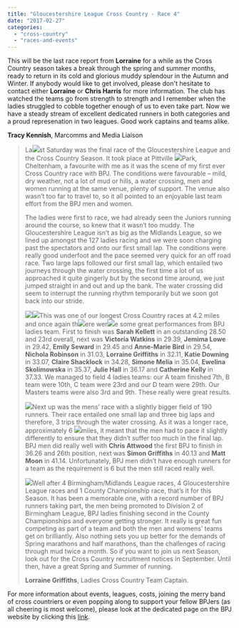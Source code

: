 ```yaml
---
title: "Gloucestershire League Cross Country - Race 4"
date: "2017-02-27"
categories: 
  - "cross-country"
  - "races-and-events"
---
```


This will be the last race report from **Lorraine** for a while as the Cross Country season takes a break through the spring and summer months, ready to return in its cold and glorious muddy splendour in the Autumn and Winter. If anybody would like to get involved, please don't hesitate to contact either **Lorraine** or **Chris Harris** for more information. The club has watched the teams go from strength to strength and I remember when the ladies struggled to cobble together enough of us to even take part. Now we have a steady stream of excellent dedicated runners in both categories and a proud represenation in two leagues. Good work captains and teams alike.

**Tracy Kennish**, Marcomms and Media Liaison

> La![](https://bpj.org.uk/wp-content/uploads/2017/02/Cat-cheltenham.jpg)st Saturday was the final race of the Gloucestershire League and the Cross Country Season. It took place at Pittville ![](https://bpj.org.uk/wp-content/uploads/2017/02/Claire-cheltenham.jpg)Park, Cheltenham, a favourite with me as it was the scene of my first ever Cross Country race with BPJ. The conditions were favourable – mild, dry weather, not a lot of mud or hills, a water crossing, men and women running at the same venue, plenty of support. The venue also wasn’t too far to travel to, so it all pointed to an enjoyable last team effort from the BPJ men and women.
> 
> The ladies were first to race, we had already seen the Juniors running around the course, so knew that it wasn’t too muddy. The Gloucestershire League isn’t as big as the Midlands League, so we lined up amongst the 127 ladies racing and we were soon charging past the spectators and onto our first small lap. The conditions were really good underfoot and the pace seemed very quick for an off road race. Two large laps followed our first small lap, which entailed two journeys through the water crossing, the first time a lot of us approached it quite gingerly but by the second time around, we just jumped straight in and out and up the bank. The water crossing did seem to interrupt the running rhythm temporarily but we soon got back into our stride.
> 
> ![](https://bpj.org.uk/wp-content/uploads/2017/02/emily-etc-cheltenham-440x800.jpg)![](https://bpj.org.uk/wp-content/uploads/2017/02/Katie-cheltenham.jpg)This was one of our longest Cross Country races at 4.2 miles and once again th![](https://bpj.org.uk/wp-content/uploads/2017/02/Lorraine-cheltenham.jpg)ere wer![](https://bpj.org.uk/wp-content/uploads/2017/02/Nichola-cheltenham.jpg)e some great performances from BPJ ladies team. First to finish was **Sarah Kellett** in an outstanding 28.50 and 23rd overall, next was **Victoria Watkins** in 29.39, **Jemima Lowe** in 29.42, **Emily Seward** in 29.45 and **Anne-Marie Bird** in 29.54, **Nichola Robinson** in 31.03, **Lorraine Griffiths** in 32.11, **Katie Downing** in 33.07, **Claire Shacklock** in 34.28, **Simone Melia** in 35.04, **Ewelina Skolimowska** in 35.37, **Julie Hall** in 36.17 and **Catherine Kelly** in 37.33. We managed to field 4 ladies teams: our A team finished 7th, B team were 10th, C team were 23rd and our D team were 29th. Our Masters teams were also 3rd and 9th. These really were great results.
> 
> ![](https://bpj.org.uk/wp-content/uploads/2017/02/Chris-Cheltenham.jpg)Next up was the mens’ race with a slightly bigger field of 190 runners. Their race entailed one small lap and three big laps and therefore, 3 trips through the water crossing. As it was a longer race, approximately 6 ![](https://bpj.org.uk/wp-content/uploads/2017/02/Matt-cheltenham.jpg)miles, it meant that the men had to pace it slightly differently to ensure that they didn’t suffer too much in the final lap. BPJ men did really well with **Chris Attwood** the first BPJ to finish in 36.26 and 26th position, next was **Simon Griffiths** in 40.13 and **Matt Moon** in 41.14. Unfortunately, BPJ men didn’t have enough runners for a team as the requirement is 6 but the men still raced really well.
> 
> ![](https://bpj.org.uk/wp-content/uploads/2017/02/Simon-Cheltenham-1.jpg)Well after 4 Birmingham/Midlands League races, 4 Gloucestershire League races and 1 County Championship race, that’s it for this Season. It has been a memorable one, with a record number of BPJ runners taking part, the men being promoted to Division 2 of Birmingham League, BPJ ladies finishing second in the County Championships and everyone getting stronger. It really is great fun competing as part of a team and both the men and womens’ teams get on brilliantly. Also nothing sets you up better for the demands of Spring marathons and half marathons, than the challenges of racing through mud twice a month. So if you want to join us next Season, look out for the Cross Country recruitment notices in September. Until then, have a great Spring and Summer of running.
> 
> **Lorraine Griffiths**, Ladies Cross Country Team Captain.

For more information about events, leagues, costs, joining the merry band of cross countriers or even popping along to support your fellow BPJers (as all cheering is most welcome), please look at the dedicated page on the BPJ website by clicking this [link](https://bpj.org.uk/leagues/cross-country/).
